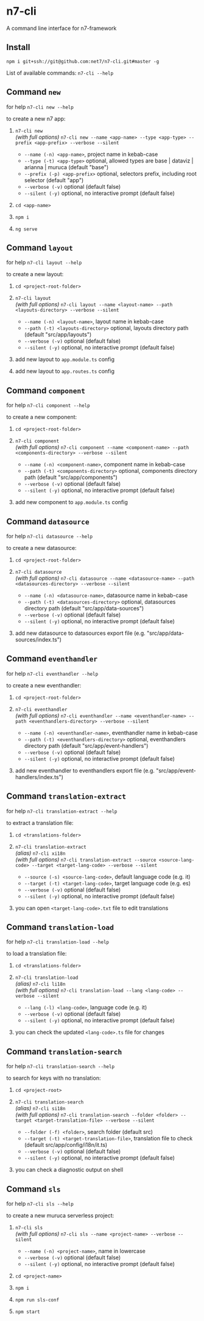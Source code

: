 # n7-cli
A command line interface for n7-framework

## Install

`npm i git+ssh://git@github.com:net7/n7-cli.git#master -g`

List of available commands: `n7-cli --help`


## Command `new`

for help `n7-cli new --help`

to create a new n7 app:  

1) `n7-cli new` <br /> *(with full options)* `n7-cli new --name <app-name> --type <app-type> --prefix <app-prefix> --verbose --silent`

    - `--name (-n) <app-name>`, project name in kebab-case
    - `--type (-t) <app-type>` optional, allowed types are base | dataviz | arianna | muruca (default "base")
    - `--prefix (-p) <app-prefix>` optional, selectors prefix, including root selector (default "app")
    - `--verbose (-v)` optional (default false)
    - `--silent (-y)` optional, no interactive prompt (default false)

2) `cd <app-name>`

3) `npm i`

4) `ng serve`


## Command `layout`

for help `n7-cli layout --help`

to create a new layout:

1) `cd <project-root-folder>`

2) `n7-cli layout` <br /> *(with full options)* `n7-cli layout --name <layout-name> --path <layouts-directory> --verbose --silent`

    - `--name (-n) <layout-name>`, layout name in kebab-case
    - `--path (-t) <layouts-directory>` optional, layouts directory path (default "src/app/layouts")
    - `--verbose (-v)` optional (default false)
    - `--silent (-y)` optional, no interactive prompt (default false)

3) add new layout to `app.module.ts` config

4) add new layout to `app.routes.ts` config


## Command `component`

for help `n7-cli component --help`

to create a new component:

1) `cd <project-root-folder>`

2) `n7-cli component` <br /> *(with full options)* `n7-cli component --name <component-name> --path <components-directory> --verbose --silent`

    - `--name (-n) <component-name>`, component name in kebab-case
    - `--path (-t) <components-directory>` optional, components directory path (default "src/app/components")
    - `--verbose (-v)` optional (default false)
    - `--silent (-y)` optional, no interactive prompt (default false)

3) add new component to `app.module.ts` config


## Command `datasource`

for help `n7-cli datasource --help`

to create a new datasource:

1) `cd <project-root-folder>`

2) `n7-cli datasource` <br /> *(with full options)* `n7-cli datasource --name <datasource-name> --path <datasources-directory> --verbose --silent`

    - `--name (-n) <datasource-name>`, datasource name in kebab-case
    - `--path (-t) <datasources-directory>` optional, datasources directory path (default "src/app/data-sources")
    - `--verbose (-v)` optional (default false)
    - `--silent (-y)` optional, no interactive prompt (default false)

3) add new datasource to datasources export file (e.g. "src/app/data-sources/index.ts")


## Command `eventhandler`

for help `n7-cli eventhandler --help`

to create a new eventhandler:

1) `cd <project-root-folder>`

2) `n7-cli eventhandler` <br /> *(with full options)* `n7-cli eventhandler --name <eventhandler-name> --path <eventhandlers-directory> --verbose --silent`

    - `--name (-n) <eventhandler-name>`, eventhandler name in kebab-case
    - `--path (-t) <eventhandlers-directory>` optional, eventhandlers directory path (default "src/app/event-handlers")
    - `--verbose (-v)` optional (default false)
    - `--silent (-y)` optional, no interactive prompt (default false)

3) add new eventhandler to eventhandlers export file (e.g. "src/app/event-handlers/index.ts")


## Command `translation-extract`

for help `n7-cli translation-extract --help`

to extract a translation file:

1) `cd <translations-folder>`

2) `n7-cli translation-extract` <br /> *(alias)* `n7-cli xi18n` <br /> *(with full options)* `n7-cli translation-extract --source <source-lang-code> --target <target-lang-code> --verbose --silent`

    - `--source (-s) <source-lang-code>`, default language code (e.g. it)
    - `--target (-t) <target-lang-code>`, target language code (e.g. es)
    - `--verbose (-v)` optional (default false)
    - `--silent (-y)` optional, no interactive prompt (default false)

3) you can open `<target-lang-code>.txt` file to edit translations


## Command `translation-load`

for help `n7-cli translation-load --help`

to load a translation file:

1) `cd <translations-folder>`

2) `n7-cli translation-load` <br /> *(alias)* `n7-cli li18n` <br /> *(with full options)* `n7-cli translation-load --lang <lang-code> --verbose --silent`

    - `--lang (-l) <lang-code>`, language code (e.g. it)
    - `--verbose (-v)` optional (default false)
    - `--silent (-y)` optional, no interactive prompt (default false)

3) you can check the updated `<lang-code>.ts` file for changes


## Command `translation-search`

for help `n7-cli translation-search --help`

to search for keys with no translation:

1) `cd <project-root>`

2) `n7-cli translation-search` <br /> *(alias)* `n7-cli si18n` <br /> *(with full options)* `n7-cli translation-search --folder <folder> --target <target-translation-file> --verbose --silent`

    - `--folder (-f) <folder>`, search folder (default src)
    - `--target (-t) <target-translation-file>`, translation file to check (default src/app/config/i18n/it.ts)
    - `--verbose (-v)` optional (default false)
    - `--silent (-y)` optional, no interactive prompt (default false)

3) you can check a diagnostic output on shell


## Command `sls`

for help `n7-cli sls --help`

to create a new muruca serverless project:  

1) `n7-cli sls` <br /> *(with full options)* `n7-cli sls --name <project-name> --verbose --silent`

    - `--name (-n) <project-name>`, name in lowercase
    - `--verbose (-v)` optional (default false)
    - `--silent (-y)` optional, no interactive prompt (default false)

2) `cd <project-name>`

3) `npm i`

4) `npm run sls-conf`

5) `npm start`